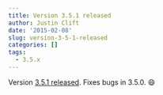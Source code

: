 ```yaml
---
title: Version 3.5.1 released
author: Justin Clift
date: '2015-02-08'
slug: version-3-5-1-released
categories: []
tags:
  - 3.5.x
---
```

Version [3.5.1 released](https://github.com/sqlitebrowser/sqlitebrowser/releases/tag/v3.5.1).  Fixes bugs in 3.5.0. :smile: